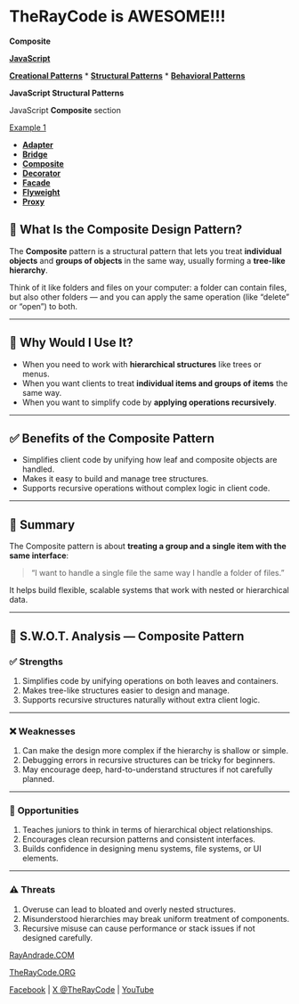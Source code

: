 # TheRayCode is AWESOME!!!

**Composite**

**[JavaScript](../README.md)** 

**[Creational Patterns](../Creational/README.md)** * **[Structural Patterns](../Structural/README.md)** * **[Behavioral Patterns](../Behavioral/README.md)**

**JavaScript Structural Patterns**

JavaScript **Composite** section

[Example 1](./CE1/README.md)

 * **[Adapter](../Adapter/README.md)**
 * **[Bridge](../Bridge/README.md)**
 * **[Composite](./README.md)**
 * **[Decorator](../Decorator/README.md)**
 * **[Facade](../Facade/README.md)**
 * **[Flyweight](../Flyweight/README.md)**
 * **[Proxy](../Proxy/README.md)**

## 🌳 What Is the Composite Design Pattern?

The **Composite** pattern is a structural pattern that lets you treat **individual objects** and **groups of objects** in the same way, usually forming a **tree-like hierarchy**.

Think of it like folders and files on your computer: a folder can contain files, but also other folders — and you can apply the same operation (like “delete” or “open”) to both.

---

## 🤔 Why Would I Use It?

* When you need to work with **hierarchical structures** like trees or menus.
* When you want clients to treat **individual items and groups of items** the same way.
* When you want to simplify code by **applying operations recursively**.

---

## ✅ Benefits of the Composite Pattern

* Simplifies client code by unifying how leaf and composite objects are handled.
* Makes it easy to build and manage tree structures.
* Supports recursive operations without complex logic in client code.

---

## 🧩 Summary

The Composite pattern is about **treating a group and a single item with the same interface**:

> “I want to handle a single file the same way I handle a folder of files.”

It helps build flexible, scalable systems that work with nested or hierarchical data.

---

## 🧠 S.W\.O.T. Analysis — Composite Pattern

### ✅ **Strengths**

1. Simplifies code by unifying operations on both leaves and containers.
2. Makes tree-like structures easier to design and manage.
3. Supports recursive structures naturally without extra client logic.

---

### ❌ **Weaknesses**

1. Can make the design more complex if the hierarchy is shallow or simple.
2. Debugging errors in recursive structures can be tricky for beginners.
3. May encourage deep, hard-to-understand structures if not carefully planned.

---

### 🌱 **Opportunities**

1. Teaches juniors to think in terms of hierarchical object relationships.
2. Encourages clean recursion patterns and consistent interfaces.
3. Builds confidence in designing menu systems, file systems, or UI elements.

---

### ⚠️ **Threats**

1. Overuse can lead to bloated and overly nested structures.
2. Misunderstood hierarchies may break uniform treatment of components.
3. Recursive misuse can cause performance or stack issues if not designed carefully.


[RayAndrade.COM](https://www.RayAndrade.com)

[TheRayCode.ORG](https://www.TheRayCode.org)

[Facebook](https://www.facebook.com/TheRayCode/) | [X @TheRayCode](https://www.X.com/TheRayCode/) | [YouTube](https://www.youtube.com/TheRayCode/)
